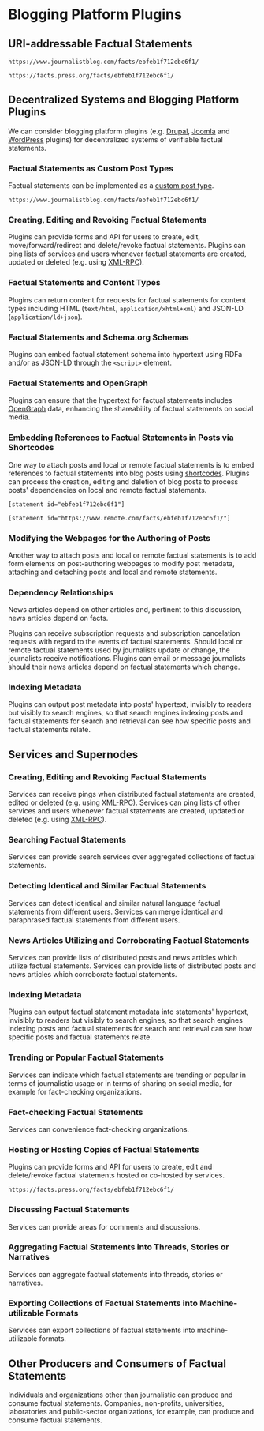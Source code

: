 # Blogging Platform Plugins

## URI-addressable Factual Statements
`https://www.journalistblog.com/facts/ebfeb1f712ebc6f1/`

`https://facts.press.org/facts/ebfeb1f712ebc6f1/`

## Decentralized Systems and Blogging Platform Plugins
We can consider blogging platform plugins (e.g. [Drupal](http://www.drupal.com/), [Joomla](https://www.joomla.com/) and [WordPress](https://wordpress.org/) plugins) for decentralized systems of verifiable factual statements.

### Factual Statements as Custom Post Types
Factual statements can be implemented as a [custom post type](https://codex.wordpress.org/Post_Types#Custom_Post_Types).

`https://www.journalistblog.com/facts/ebfeb1f712ebc6f1/`

### Creating, Editing and Revoking Factual Statements
Plugins can provide forms and API for users to create, edit, move/forward/redirect and delete/revoke factual statements. Plugins can ping lists of services and users whenever factual statements are created, updated or deleted (e.g. using [XML-RPC](https://codex.wordpress.org/XML-RPC_Extending)).

### Factual Statements and Content Types
Plugins can return content for requests for factual statements for content types including HTML (`text/html`, `application/xhtml+xml`) and JSON-LD (`application/ld+json`).

### Factual Statements and Schema.org Schemas
Plugins can embed factual statement schema into hypertext using RDFa and/or as JSON-LD through the `<script>` element.

### Factual Statements and OpenGraph
Plugins can ensure that the hypertext for factual statements includes [OpenGraph](http://ogp.me) data, enhancing the shareability of factual statements on social media.

### Embedding References to Factual Statements in Posts via Shortcodes
One way to attach posts and local or remote factual statements is to embed references to factual statements into blog posts using [shortcodes](https://codex.wordpress.org/Shortcode_API). Plugins can process the creation, editing and deletion of blog posts to process posts' dependencies on local and remote factual statements.

`[statement id="ebfeb1f712ebc6f1"]`

`[statement id="https://www.remote.com/facts/ebfeb1f712ebc6f1/"]`

### Modifying the Webpages for the Authoring of Posts
Another way to attach posts and local or remote factual statements is to add form elements on post-authoring webpages to modify post metadata, attaching and detaching posts and local and remote statements.

### Dependency Relationships
News articles depend on other articles and, pertinent to this discussion, news articles depend on facts.

Plugins can receive subscription requests and subscription cancelation requests with regard to the events of factual statements. Should local or remote factual statements used by journalists update or change, the journalists receive notifications. Plugins can email or message journalists should their news articles depend on factual statements which change.

### Indexing Metadata
Plugins can output post metadata into posts' hypertext, invisibly to readers but visibly to search engines, so that search engines indexing posts and factual statements for search and retrieval can see how specific posts and factual statements relate.

## Services and Supernodes

### Creating, Editing and Revoking Factual Statements

Services can receive pings when distributed factual statements are created, edited or deleted (e.g. using [XML-RPC](https://codex.wordpress.org/XML-RPC_Extending)). Services can ping lists of other services and users whenever factual statements are created, updated or deleted (e.g. using [XML-RPC](https://codex.wordpress.org/XML-RPC_Extending)).

### Searching Factual Statements
Services can provide search services over aggregated collections of factual statements.

### Detecting Identical and Similar Factual Statements
Services can detect identical and similar natural language factual statements from different users. Services can merge identical and paraphrased factual statements from different users.

### News Articles Utilizing and Corroborating Factual Statements
Services can provide lists of distributed posts and news articles which utilize factual statements. Services can provide lists of distributed posts and news articles which corroborate factual statements.

### Indexing Metadata
Plugins can output factual statement metadata into statements' hypertext, invisibly to readers but visibly to search engines, so that search engines indexing posts and factual statements for search and retrieval can see how specific posts and factual statements relate.

### Trending or Popular Factual Statements
Services can indicate which factual statements are trending or popular in terms of journalistic usage or in terms of sharing on social media, for example for fact-checking organizations.

### Fact-checking Factual Statements
Services can convenience fact-checking organizations.

### Hosting or Hosting Copies of Factual Statements
Plugins can provide forms and API for users to create, edit and delete/revoke factual statements hosted or co-hosted by services.

`https://facts.press.org/facts/ebfeb1f712ebc6f1/`

### Discussing Factual Statements
Services can provide areas for comments and discussions.

### Aggregating Factual Statements into Threads, Stories or Narratives
Services can aggregate factual statements into threads, stories or narratives.

### Exporting Collections of Factual Statements into Machine-utilizable Formats
Services can export collections of factual statements into machine-utilizable formats.

## Other Producers and Consumers of Factual Statements

Individuals and organizations other than journalistic can produce and consume factual statements. Companies, non-profits, universities, laboratories and public-sector organizations, for example, can produce and consume factual statements.
